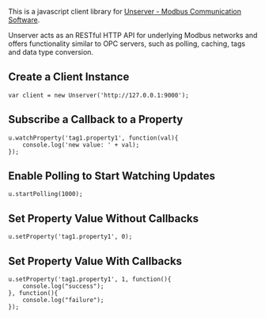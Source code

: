 This is a javascript client library for [Unserver - Modbus Communication Software](https://unserver.xyz).

Unserver acts as an RESTful HTTP API for underlying Modbus networks and offers functionality similar to OPC servers,
such as polling, caching, tags and data type conversion.



## Create a Client Instance
    var client = new Unserver('http://127.0.0.1:9000');


## Subscribe a Callback to a Property

    u.watchProperty('tag1.property1', function(val){
        console.log('new value: ' + val);
    });


## Enable Polling to Start Watching Updates

    u.startPolling(1000);

## Set Property Value Without Callbacks

    u.setProperty('tag1.property1', 0);

## Set Property Value With Callbacks

    u.setProperty('tag1.property1', 1, function(){
        console.log("success");
    }, function(){
        console.log("failure");
    });
